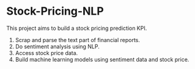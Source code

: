 # Stock-Pricing-NLP
This project aims to build a stock pricing prediction KPI.  
1. Scrap and parse the text part of financial reports.  
2. Do sentiment analysis using NLP.  
3. Access stock price data.  
4. Build machine learning models using sentiment data and stock price.
